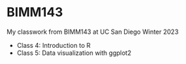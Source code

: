 # BIMM143
My classwork from BIMM143 at UC San Diego Winter 2023

- Class 4: Introduction to R 
- Class 5: Data visualization with ggplot2 


